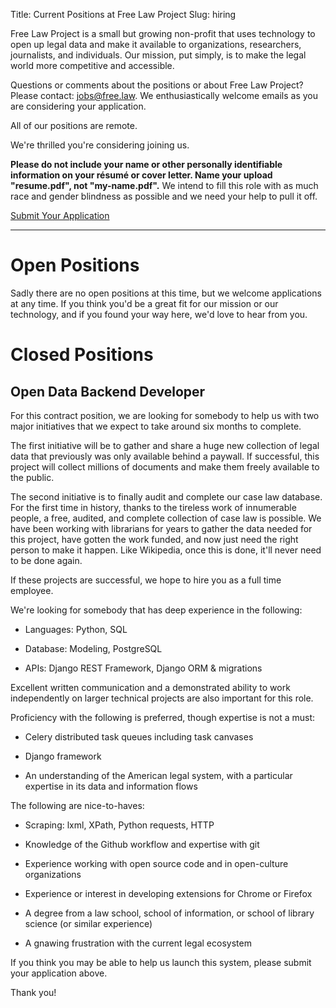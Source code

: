 Title: Current Positions at Free Law Project
Slug: hiring

Free Law Project is a small but growing non-profit that uses technology to open up legal data and make it available to organizations, researchers, journalists, and individuals. Our mission, put simply, is to make the legal world more competitive and accessible. 

Questions or comments about the positions or about Free Law Project? Please contact: <a href="mailto:jobs@free.law">jobs@free.law</a>. We enthusiastically welcome emails as you are considering your application.

All of our positions are remote.

We're thrilled you're considering joining us.

<div class="alert alert-info" role="alert">
    <p><strong>Please do not include your name or other personally identifiable information on your résumé or cover letter. Name your upload "resume.pdf", not "my-name.pdf".</strong> We intend to fill this role with as much race and gender blindness as possible and we need your help to pull it off.
    </p>
</div>

<p class="text-center">
    <a href="https://docs.google.com/forms/d/e/1FAIpQLSdbRrrOiKu74tgt7wJ1HEEz1XFRyn2XwYpIryxcB6aRJqd0_g/viewform?usp=sf_link" class="btn btn-lg btn-primary"><i class="fa fa-check"></i> Submit Your Application</a>
</p>




--------

# Open Positions

Sadly there are no open positions at this time, but we welcome applications at any time. If you think you'd be a great fit for our mission or our technology, and if you found your way here, we'd love to hear from you. 
 

# Closed Positions

## Open Data Backend Developer

For this contract position, we are looking for somebody to help us with two major initiatives that we expect to take around six months to complete. 

The first initiative will be to gather and share a huge new collection of legal data that previously was only available behind a paywall. If successful, this project will collect millions of documents and make them freely available to the public.

The second initiative is to finally audit and complete our case law database. For the first time in history, thanks to the tireless work of innumerable people, a free, audited, and complete collection of case law is possible. We have been working with librarians for years to gather the data needed for this project, have gotten the work funded, and now just need the right person to make it happen. Like Wikipedia, once this is done, it'll never need to be done again.

If these projects are successful, we hope to hire you as a full time employee.
 
We're looking for somebody that has deep experience in the following:

 - Languages: Python, SQL
 
 - Database: Modeling, PostgreSQL
  
 - APIs: Django REST Framework, Django ORM & migrations
 
Excellent written communication and a demonstrated ability to work independently on larger technical projects are also important for this role.
 

Proficiency with the following is preferred, though expertise is not a must:

 - Celery distributed task queues including task canvases
 
 - Django framework
 
 - An understanding of the American legal system, with a particular expertise in its data and information flows
 

The following are nice-to-haves:

 - Scraping: lxml, XPath, Python requests, HTTP

 - Knowledge of the Github workflow and expertise with git
 
 - Experience working with open source code and in open-culture organizations
 
 - Experience or interest in developing extensions for Chrome or Firefox
 
 - A degree from a law school, school of information, or school of library science (or similar experience)
 
 - A gnawing frustration with the current legal ecosystem
 
If you think you may be able to help us launch this system, please submit your application above.

Thank you!
